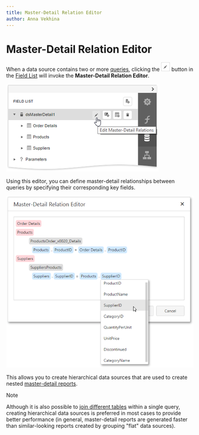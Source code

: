```yaml
---
title: Master-Detail Relation Editor
author: Anna Vekhina
---
```


# Master-Detail Relation Editor

When a data source contains two or more [queries](data-source-wizard/specify-data-source-settings-database.md), clicking the ![](../../../images/eurd-web-report-wizard-edit-query.png) button in the [Field List](ui-panels/field-list.md) will invoke the **Master-Detail Relation Editor**.

![](../../../images/eurd-web-open-master-detail-relation-editor.png)

Using this editor, you can define master-detail relationships between queries by specifying their corresponding key fields.

![](../../../images/eurd-web-master-detail-relation-editor.png)

This allows you to create hierarchical data sources that are used to create nested [master-detail reports](../create-reports/master-detail-reports-with-detail-report-bands.md).

> [!NOTE]
> Although it is also possible to [join different tables](query-builder.md) within a single query, creating hierarchical data sources is preferred in most cases to provide better performance (in general, master-detail reports are generated faster than similar-looking reports created by grouping "flat" data sources).